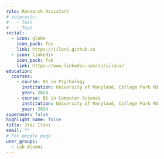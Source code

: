 ```yaml
---
role: Research Assistant
# interests:
#   - Test
#   - Test
social:
  - icon: globe
    icon_pack: fas
    link: https://iiloni.github.io
  - icon: linkedin
    icon_pack: fab
    link: https://www.linkedin.com/in/iiloni/
education:
  courses:
    - course: BS in Psychology
      institution: University of Maryland, College Park MD
      year: 2024
    - course: BS in Computer Science
      institution: University of Maryland, College Park MD
      year: 2024
superuser: false
highlight_name: false
title: Itai Iloni
email: ""
# For people page
user_groups: 
  - Lab Alumni
---
```

<!-- Itai Iloni is a senior undergraduate student at the University of Maryland double majoring in Psychology and Computer Science. His research interests include team dynamics and organizational modeling. After graduating, Itai intends to pursue a career in data science or software development. -->